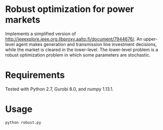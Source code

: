 # Robust optimization for power markets

Implements a simplified version of http://ieeexplore.ieee.org.libproxy.aalto.fi/document/7944676/. An upper-level agent makes
generation and transmission line investment decisions, while the market is cleared in the lower-level. The lower-level
problem is a robust optimization problem in which some parameters are stochastic.

# Requirements

Tested with Python 2.7, Gurobi 8.0, and numpy 1.13.1. 

# Usage

```
python robust.py
```
